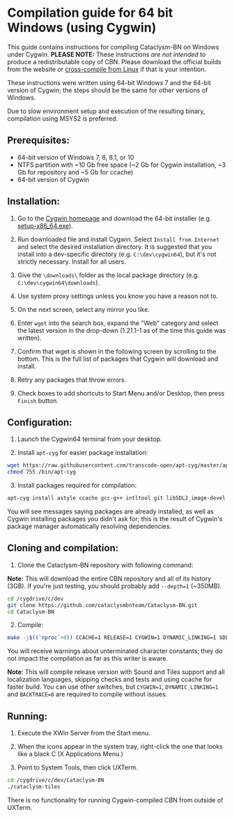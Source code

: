 # Compilation guide for 64 bit Windows (using Cygwin)

This guide contains instructions for compiling Cataclysm-BN on Windows under Cygwin. **PLEASE NOTE:** These instructions *are not intended* to produce a redistributable copy of CBN. Please download the official builds from the website or [cross-compile from Linux](https://github.com/cataclysmbnteam/Cataclysm-BN/blob/master/doc/COMPILING/COMPILING.md#cross-compile-to-windows-from-linux) if that is your intention.

These instructions were written using 64-bit Windows 7 and the 64-bit version of Cygwin; the steps should be the same for other versions of Windows.

Due to slow environment setup and execution of the resulting binary, compilation using MSYS2 is preferred.

## Prerequisites:

* 64-bit version of Windows 7, 8, 8.1, or 10
* NTFS partition with ~10 Gb free space (~2 Gb for Cygwin installation, ~3 Gb for repository and ~5 Gb for ccache)
* 64-bit version of Cygwin

## Installation:

1. Go to the [Cygwin homepage](https://cygwin.com/) and download the 64-bit installer (e.g. [setup-x86_64.exe](https://cygwin.com/setup-x86_64.exe)).

2. Run downloaded file and install Cygwin. Select `Install from Internet` and select the desired installation directory. It is suggested that you install into a dev-specific directory (e.g. `C:\dev\cygwin64`), but it's not strictly necessary. Install for all users.

3. Give the `\downloads\` folder as the local package directory (e.g. `C:\dev\cygwin64\downloads`).

4. Use system proxy settings unless you know you have a reason not to.

5. On the next screen, select any mirror you like.

6. Enter `wget` into the search box, expand the "Web" category and select the latest version in the drop-down (1.21.1-1 as of the time this guide was written).

7. Confirm that wget is shown in the following screen by scrolling to the bottom. This is the full list of packages that Cygwin will download and install.

8. Retry any packages that throw errors.

9. Check boxes to add shortcuts to Start Menu and/or Desktop, then press `Finish` button.

## Configuration:

1. Launch the Cygwin64 terminal from your desktop.

2. Install `apt-cyg` for easier package installation:

```bash
wget https://raw.githubusercontent.com/transcode-open/apt-cyg/master/apt-cyg -O /bin/apt-cyg
chmod 755 /bin/apt-cyg
```

3. Install packages required for compilation:

```bash
apt-cyg install astyle ccache gcc-g++ intltool git libSDL2_image-devel libSDL2_mixer-devel libSDL2_ttf-devel make xinit
```

You will see messages saying packages are already installed, as well as Cygwin installing packages you didn't ask for; this is the result of Cygwin's package manager automatically resolving dependencies.

## Cloning and compilation:

1. Clone the Cataclysm-BN repository with following command:

**Note:** This will download the entire CBN repository and all of its history (3GB). If you're just testing, you should probably add `--depth=1` (~350MB).

```bash
cd /cygdrive/c/dev
git clone https://github.com/cataclysmbnteam/Cataclysm-BN.git
cd Cataclysm-BN
```

2. Compile:

```bash
make -j$((`nproc`+0)) CCACHE=1 RELEASE=1 CYGWIN=1 DYNAMIC_LINKING=1 SDL=1 TILES=1 SOUND=1 LANGUAGES=all LINTJSON=0 ASTYLE=0 BACKTRACE=0 RUNTESTS=0
```

You will receive warnings about unterminated character constants; they do not impact the compilation as far as this writer is aware.

**Note**: This will compile release version with Sound and Tiles support and all localization languages, skipping checks and tests and using ccache for faster build. You can use other switches, but `CYGWIN=1`, `DYNAMIC_LINKING=1` and `BACKTRACE=0` are required to compile without issues.

## Running:

1. Execute the XWin Server from the Start menu.

2. When the icons appear in the system tray, right-click the one that looks like a black C (X Applications Menu.)

3. Point to System Tools, then click UXTerm.

```bash
cd /cygdrive/c/dev/Cataclysm-BN
./cataclysm-tiles
```

There is no functionality for running Cygwin-compiled CBN from outside of UXTerm.
